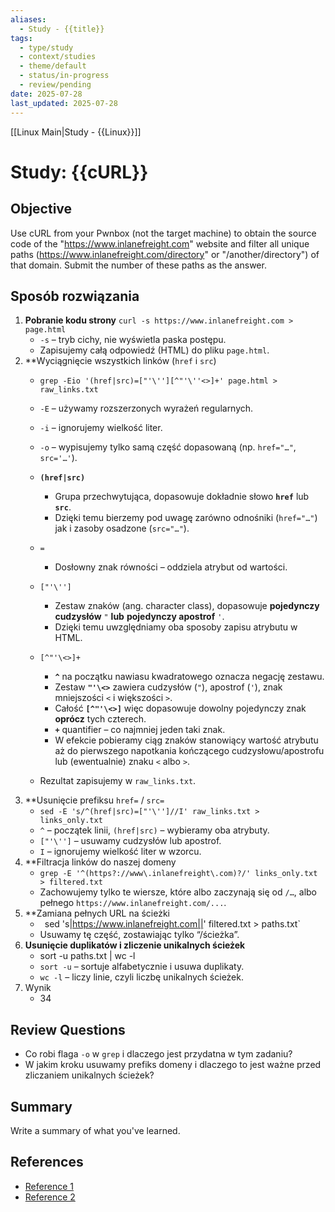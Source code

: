 ```yaml
---
aliases:
  - Study - {{title}}
tags:
  - type/study
  - context/studies
  - theme/default
  - status/in-progress
  - review/pending
date: 2025-07-28
last_updated: 2025-07-28
---
```

 [[Linux Main|Study - {{Linux}}]]
# Study: {{cURL}}

## Objective
Use cURL from your Pwnbox (not the target machine) to obtain the source code of the "https://www.inlanefreight.com" website and filter all unique paths (https://www.inlanefreight.com/directory" or "/another/directory") of that domain. Submit the number of these paths as the answer.

## Sposób rozwiązania
1. **Pobranie kodu strony**
	`curl -s https://www.inlanefreight.com > page.html`
	- `-s` – tryb cichy, nie wyświetla paska postępu.
    - Zapisujemy całą odpowiedź (HTML) do pliku `page.html`.
2. **Wyciągnięcie wszystkich linków (`href` i `src`)
	- `grep -Eio '(href|src)=["'\''][^"'\''<>]+' page.html > raw_links.txt`
	- `-E` – używamy rozszerzonych wyrażeń regularnych.
    - `-i` – ignorujemy wielkość liter.
	- `-o` – wypisujemy tylko samą część dopasowaną (np. `href="…"`, `src='…'`).
	- **`(href|src)`**
		- Grupa przechwytująca, dopasowuje dokładnie słowo **`href`** lub **`src`**.
	    - Dzięki temu bierzemy pod uwagę zarówno odnośniki (`href="…"`) jak i zasoby osadzone (`src="…"`).
	- ` = `
		- Dosłowny znak równości – oddziela atrybut od wartości.
	- `["'\'']`
		- Zestaw znaków (ang. character class), dopasowuje **pojedynczy cudzysłów** `"` **lub** **pojedynczy apostrof** `'`.
		- Dzięki temu uwzględniamy oba sposoby zapisu atrybutu w HTML.
	- `[^"'\<>]+`
		- **`^`** na początku nawiasu kwadratowego oznacza negację zestawu.
		- Zestaw **`"'\<>`** zawiera cudzysłów (`"`), apostrof (`'`), znak mniejszości `<` i większości `>`.
		- Całość **`[^"'\<>]`** więc dopasowuje dowolny pojedynczy znak **oprócz** tych czterech.
		- **`+`** quantifier – co najmniej jeden taki znak.
		- W efekcie pobieramy ciąg znaków stanowiący wartość atrybutu aż do pierwszego napotkania kończącego cudzysłowu/apostrofu lub (ewentualnie) znaku `<` albo `>`.
		
	- Rezultat zapisujemy w `raw_links.txt`.
3. **Usunięcie prefiksu `href=` / `src=`
	- `sed -E 's/^(href|src)=["'\'']//I' raw_links.txt > links_only.txt`
	- `^` – początek linii, `(href|src)` – wybieramy oba atrybuty.
	- `["'\'']` – usuwamy cudzysłów lub apostrof.
	- `I` – ignorujemy wielkość liter w wzorcu.
4. **Filtracja linków do naszej domeny
	- `grep -E '^(https?://www\.inlanefreight\.com)?/' links_only.txt > filtered.txt`
	- Zachowujemy tylko te wiersze, które albo zaczynają się od `/…`, albo pełnego `https://www.inlanefreight.com/...`.
5. **Zamiana pełnych URL na ścieżki
	- ` `sed 's|https://www.inlanefreight.com||' filtered.txt > paths.txt`
	- Usuwamy tę część, zostawiając tylko “/ścieżka”.
6. **Usunięcie duplikatów i zliczenie unikalnych ścieżek**
	- sort -u paths.txt | wc -l
	- `sort -u` – sortuje alfabetycznie i usuwa duplikaty.
	- `wc -l` – liczy linie, czyli liczbę unikalnych ścieżek.
7. Wynik
	- 34




## Review Questions
- Co robi flaga `-o` w `grep` i dlaczego jest przydatna w tym zadaniu?
- W jakim kroku usuwamy prefiks domeny i dlaczego to jest ważne przed zliczaniem unikalnych ścieżek?
## Summary
Write a summary of what you've learned.

## References
- [Reference 1](link)
- [Reference 2](link)